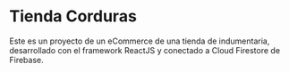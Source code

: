 # Tienda Corduras

Este es un proyecto de un eCommerce de una tienda de indumentaria, desarrollado con el framework ReactJS y conectado a Cloud Firestore de Firebase.

